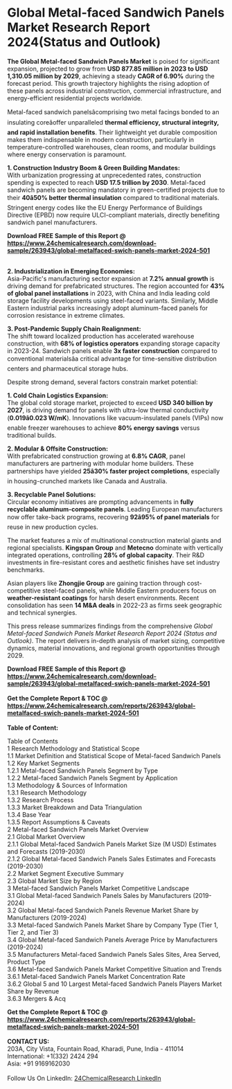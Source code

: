 <h1>Global Metal-faced Sandwich Panels Market Research Report 2024(Status and Outlook)</h1><p><strong>The Global Metal-faced Sandwich Panels Market</strong> is poised for significant expansion, projected to grow from <strong>USD 877.85 million in 2023 to USD 1,310.05 million by 2029</strong>, achieving a steady <strong>CAGR of 6.90%</strong> during the forecast period. This growth trajectory highlights the rising adoption of these panels across industrial construction, commercial infrastructure, and energy-efficient residential projects worldwide.</p><p>Metal-faced sandwich panelsâcomprising two metal facings bonded to an insulating coreâoffer unparalleled <strong>thermal efficiency, structural integrity, and rapid installation benefits</strong>. Their lightweight yet durable composition makes them indispensable in modern construction, particularly in temperature-controlled warehouses, clean rooms, and modular buildings where energy conservation is paramount.</p><p><strong>1. Construction Industry Boom &amp; Green Building Mandates:</strong><br>
With urbanization progressing at unprecedented rates, construction spending is expected to reach <strong>USD 17.5 trillion by 2030</strong>. Metal-faced sandwich panels are becoming mandatory in green-certified projects due to their <strong>40â50% better thermal insulation</strong> compared to traditional materials. Stringent energy codes like the EU Energy Performance of Buildings Directive (EPBD) now require ULCI-compliant materials, directly benefiting sandwich panel manufacturers.</p><div><b>Download FREE Sample of this Report @ 
            <a href="https://www.24chemicalresearch.com/download-sample/263943/global-metalfaced-swich-panels-market-2024-501">
            https://www.24chemicalresearch.com/download-sample/263943/global-metalfaced-swich-panels-market-2024-501</a></b></div><br><p><strong>2. Industrialization in Emerging Economies:</strong><br>
Asia-Pacific's manufacturing sector expansion at <strong>7.2% annual growth</strong> is driving demand for prefabricated structures. The region accounted for <strong>43% of global panel installations</strong> in 2023, with China and India leading cold storage facility developments using steel-faced variants. Similarly, Middle Eastern industrial parks increasingly adopt aluminum-faced panels for corrosion resistance in extreme climates.</p><p><strong>3. Post-Pandemic Supply Chain Realignment:</strong><br>
The shift toward localized production has accelerated warehouse construction, with <strong>68% of logistics operators</strong> expanding storage capacity in 2023-24. Sandwich panels enable <strong>3x faster construction</strong> compared to conventional materialsâa critical advantage for time-sensitive distribution centers and pharmaceutical storage hubs.</p><p>Despite strong demand, several factors constrain market potential:</p><p><strong>1. Cold Chain Logistics Expansion:</strong><br>
The global cold storage market, projected to exceed <strong>USD 340 billion by 2027</strong>, is driving demand for panels with ultra-low thermal conductivity (<strong>0.019â0.023 W/mK</strong>). Innovations like vacuum-insulated panels (VIPs) now enable freezer warehouses to achieve <strong>80% energy savings</strong> versus traditional builds.</p><p><strong>2. Modular &amp; Offsite Construction:</strong><br>
With prefabricated construction growing at <strong>6.8% CAGR</strong>, panel manufacturers are partnering with modular home builders. These partnerships have yielded <strong>25â30% faster project completions</strong>, especially in housing-crunched markets like Canada and Australia.</p><p><strong>3. Recyclable Panel Solutions:</strong><br>
Circular economy initiatives are prompting advancements in <strong>fully recyclable aluminum-composite panels</strong>. Leading European manufacturers now offer take-back programs, recovering <strong>92â95% of panel materials</strong> for reuse in new production cycles.</p><p>The market features a mix of multinational construction material giants and regional specialists. <strong>Kingspan Group</strong> and <strong>Metecno</strong> dominate with vertically integrated operations, controlling <strong>28% of global capacity</strong>. Their R&amp;D investments in fire-resistant cores and aesthetic finishes have set industry benchmarks.</p><p>Asian players like <strong>Zhongjie Group</strong> are gaining traction through cost-competitive steel-faced panels, while Middle Eastern producers focus on <strong>weather-resistant coatings</strong> for harsh desert environments. Recent consolidation has seen <strong>14 M&amp;A deals</strong> in 2022-23 as firms seek geographic and technical synergies.</p><p>This press release summarizes findings from the comprehensive <em>Global Metal-faced Sandwich Panels Market Research Report 2024 (Status and Outlook)</em>. The report delivers in-depth analysis of market sizing, competitive dynamics, material innovations, and regional growth opportunities through 2029.</p><div><b>Download FREE Sample of this Report @ 
            <a href="https://www.24chemicalresearch.com/download-sample/263943/global-metalfaced-swich-panels-market-2024-501">
            https://www.24chemicalresearch.com/download-sample/263943/global-metalfaced-swich-panels-market-2024-501</a></b></div><br><div><b>Get the Complete Report & TOC @ 
            <a href="https://www.24chemicalresearch.com/reports/263943/global-metalfaced-swich-panels-market-2024-501">
            https://www.24chemicalresearch.com/reports/263943/global-metalfaced-swich-panels-market-2024-501</a></b></div><br>
            <b>Table of Content:</b><p>Table of Contents<br />
1 Research Methodology and Statistical Scope<br />
1.1 Market Definition and Statistical Scope of Metal-faced Sandwich Panels<br />
1.2 Key Market Segments<br />
1.2.1 Metal-faced Sandwich Panels Segment by Type<br />
1.2.2 Metal-faced Sandwich Panels Segment by Application<br />
1.3 Methodology & Sources of Information<br />
1.3.1 Research Methodology<br />
1.3.2 Research Process<br />
1.3.3 Market Breakdown and Data Triangulation<br />
1.3.4 Base Year<br />
1.3.5 Report Assumptions & Caveats<br />
2 Metal-faced Sandwich Panels Market Overview<br />
2.1 Global Market Overview<br />
2.1.1 Global Metal-faced Sandwich Panels Market Size (M USD) Estimates and Forecasts (2019-2030)<br />
2.1.2 Global Metal-faced Sandwich Panels Sales Estimates and Forecasts (2019-2030)<br />
2.2 Market Segment Executive Summary<br />
2.3 Global Market Size by Region<br />
3 Metal-faced Sandwich Panels Market Competitive Landscape<br />
3.1 Global Metal-faced Sandwich Panels Sales by Manufacturers (2019-2024)<br />
3.2 Global Metal-faced Sandwich Panels Revenue Market Share by Manufacturers (2019-2024)<br />
3.3 Metal-faced Sandwich Panels Market Share by Company Type (Tier 1, Tier 2, and Tier 3)<br />
3.4 Global Metal-faced Sandwich Panels Average Price by Manufacturers (2019-2024)<br />
3.5 Manufacturers Metal-faced Sandwich Panels Sales Sites, Area Served, Product Type<br />
3.6 Metal-faced Sandwich Panels Market Competitive Situation and Trends<br />
3.6.1 Metal-faced Sandwich Panels Market Concentration Rate<br />
3.6.2 Global 5 and 10 Largest Metal-faced Sandwich Panels Players Market Share by Revenue<br />
3.6.3 Mergers & Acq</p><div><b>Get the Complete Report & TOC @ 
            <a href="https://www.24chemicalresearch.com/reports/263943/global-metalfaced-swich-panels-market-2024-501">
            https://www.24chemicalresearch.com/reports/263943/global-metalfaced-swich-panels-market-2024-501</a></b></div><br><b>CONTACT US:</b><br>
            203A, City Vista, Fountain Road, Kharadi, Pune, India - 411014<br>
            International: +1(332) 2424 294<br>
            Asia: +91 9169162030 <br><br>
            Follow Us On LinkedIn: <a href="https://www.linkedin.com/company/24chemicalresearch/">24ChemicalResearch LinkedIn</a>